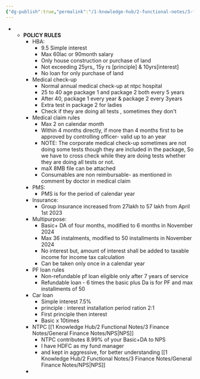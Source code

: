 ```yaml
---
{"dg-publish":true,"permalink":"/1-knowledge-hub/2-functional-notes/3-finance-notes/chakradhar-finance-notes/chakradhar-ntpc-finances/ntpc-finance-related-rules/","noteIcon":""}
---
```



- - **POLICY RULES**
    - HBA:
        - 9.5 Simple interest
        - Max 60lac or 90month salary
        - Only house construction or purchase of land
        - Not exceeding 25yrs_ 15y rs [principle] & 10yrs[interest]
        - No loan for only purchase of land
    - Medical check-up
        - Normal annual medical check-up at ntpc hospital
        - 25 to 40 age package 1 and package 2 both every 5 years
        - After 40, package 1 every year & package 2 every 3years
        - Extra test in package 2 for ladies
        - Check if they are doing all tests , sometimes they don't
    - Medical claim rules
        - Max 2 on calendar month
        - Within 4 months directly, if more than 4 months first to be approved by controlling officer- valid up to an year
        - NOTE: The corporate medical check-up sometimes are not doing some tests though they are included in the package, So we have to cross check while they are doing tests whether they are doing all tests or not.
        - maX 8MB file can be attached
        - Consumables are non reimbursable- as mentioned in comment by doctor in medical claim
    - PMS:
        - PMS is for the period of calendar year
    - Insurance:
        - Group insurance increased from 27lakh to 57 lakh from April 1st 2023
    - Multipurpose:
        - Basic+ DA of four months, modified to 6 months in November 2024
        - Max 36 instalments, modified to 50 installments in November 2024
        - No interest but, amount of interest shall be added to taxable income for income tax calculation
        - Can be taken only once in a calendar year
    - PF loan rules       
	    - Non-refundable pf loan eligible only after 7 years of service
	    - Refundable loan - 6 times the basic plus Da is for PF and max installments of 50
    - Car loan
        - Simple interest 7.5%
        - principle : interest installation period ration 2:1
        - First principle then interest
        - Basic x 10times
    - NTPC [[1 Knowledge Hub/2 Functional Notes/3 Finance Notes/General Finance Notes/NPS\|NPS]]
	    - NTPC contributes 8.99% of your Basic+DA to NPS
	    - I have HDFC as my fund manager
	    - and kept in aggressive, for better understanding [[1 Knowledge Hub/2 Functional Notes/3 Finance Notes/General Finance Notes/NPS\|NPS]] 
	- 